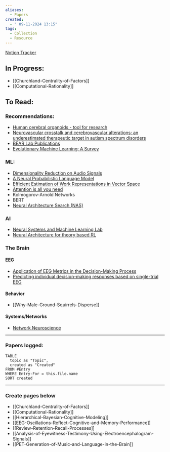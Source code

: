 ```yaml
---
aliases:
  - Papers
created:
  - " 09-11-2024 13:15"
tags:
  - Collection
  - Resource
---
```



[Notion Tracker](https://www.notion.so/579abdd97bd5474995ef6f4f06d13b91?v=9f08735f1a7d42dc98557996762be2ee)

## In Progress:
- [[Churchland-Centrality-of-Factors]]
- [[Computational-Rationality]]

## To Read:
### Recommendations:
- [Human cerebral organoids - tool for research](https://www.nature.com/articles/s41582-022-00723-9)
- [Neurovascular crosstalk and cerebrovascular alterations: an underestimated therapeutic target in autism spectrum disorders](https://pmc.ncbi.nlm.nih.gov/articles/PMC10491023/)
- [BEAR Lab Publications](https://www.bearlaboratory.com/publications)
- [Evolutionary Machine Learning: A Survey](https://dl.acm.org/doi/fullHtml/10.1145/3467477)

### ML:
- [Dimensionality Reduction on Audio Signals](https://ceur-ws.org/Vol-2718/paper04.pdf)
- [A Neural Probabilistic Language Model](https://www.jmlr.org/papers/volume3/bengio03a/bengio03a.pdf)
- [Efficient Estimation of Work Representations in Vector Space](https://arxiv.org/pdf/1301.3781)
- [Attention is all you need](https://proceedings.neurips.cc/paper_files/paper/2017/file/3f5ee243547dee91fbd053c1c4a845aa-Paper.pdf)
- Kolmogorov-Arnold Networks
- BERT
- [Neural Architecture Search (NAS)](https://arxiv.org/abs/2006.04647)

### AI
- [Neural Systems and Machine Learning Lab](https://bouchardlab.lbl.gov/)
- [Neural Architecture for theory based RL](https://www.cell.com/neuron/fulltext/S0896-6273(23)00073-9?_returnURL=https%3A%2F%2Flinkinghub.elsevier.com%2Fretrieve%2Fpii%2FS0896627323000739%3Fshowall%3Dtrue)

### The Brain
#### EEG
- [Application of EEG Metrics in the Decision-Making Process](https://link.springer.com/chapter/10.1007/978-3-030-30251-1_14)
- [Predicting individual decision-making responses based on single-trial EEG](https://www.sciencedirect.com/science/article/pii/S1053811919309243)
#### Behavior
- [[Why-Male-Ground-Squirrels-Disperse]]
#### Systems/Networks
- [Network Neuroscience](https://www.nature.com/articles/nn.4502.pdf)




---
### Papers logged:
```dataview
TABLE
  topic as "Topic",
  created as "Created"
FROM #Entry
WHERE Entry-For = this.file.name
SORT created
```
---
### Create pages below
- [[Churchland-Centrality-of-Factors]]
- [[Computational-Rationality]]
- [[Hierarchical-Bayesian-Cognitive-Modeling]]
- [[EEG-Oscillations-Reflect-Cognitive-and-Memory-Performance]]
- [[Review-Retention-Recall-Processes]]
- [[Analysis-of-Eyewitness-Testimony-Using-Electroencephalogram-Signals]]
- [[PET-Generation-of-Music-and-Language-in-the-Brain]]


